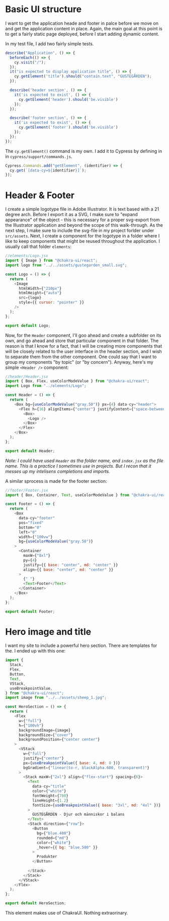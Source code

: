 # Basic UI structure

I want to get the application heade and footer in palce before we move on and get the application content in place. Again, the main goal at this point is to get a fairly static page deployed, before I start adding dynamic content. 

In my test file, I add two fairly simple tests. 

```js
describe("Application", () => {
  beforeEach(() => {
    cy.visit("/");
  });
  it("is expected to display application title", () => {
    cy.getElement('title').should("contain.text", "GUSTEGÅRDEN");
  });

  describe('header section', () => {
    it('is expected to exist', () => {
      cy.getElement('header').should('be.visible')
    });
  });

  describe('footer section', () => {
    it('is expected to exist', () => {
      cy.getElement('footer').should('be.visible')
    });
  });
});
```

The `cy.getElement()` command is my own. I add it to Cypress by defining in in `cypress/support/commands.js`. 

```js 
Cypress.Commands.add("getElement", (identifier) => {
  cy.get(`[data-cy=${identifier}]`);
});
```

# Header & Footer

I create a simple logotype file in Adobe Illustrator. It is text based with a 21 degree arch. Before I export it as a SVG, I make sure to "expand appearance" of the object - this is necessary for a proper svg-export from the Illustrator application and beyond the scope of this walk-through. As the next step, I make sure to include the svg-file in my project forlder under `src/assets`. Next, I create a component for the logotype in a folder where I like to keep components that might be reused throughout the application. I usually call that folder `elements`:

```js
//elements/Logo.jsx
import { Image } from "@chakra-ui/react";
import logo from "../../assets/gustegarden_small.svg";

const Logo = () => {
  return (
    <Image
      htmlWidth={"210px"}
      htmlHeight={"auto"}
      src={logo}
      style={{ cursor: "pointer" }}
    />
  );
};

export default Logo;
```

Now, for the `Header` component, I'll goo ahead and create a subfolder on its own, and go ahead and store that particular component in that folder. The reason is that I know for a fact, that I will be creating more components that will be closely related to the user interface in the header section, and I wish to separate them from the other component. One could say that I want to group my components "by topic" (or "by concern"). Anyway, here's my simple `<Header />` component:

```js
//header/Header.jsx
import { Box, Flex, useColorModeValue } from "@chakra-ui/react";
import Logo from "../elements/Logo";

const Header = () => {
  return (
    <Box bg={useColorModeValue("gray.50")} px={4} data-cy="header">
      <Flex h={16} alignItems={"center"} justifyContent={"space-between"}>
        <Box>
          <Logo />
        </Box>
      </Flex>
    </Box>
  );
};

export default Header;
```

_Note: I could have used `Header` as tha folder name, and `index.jsx` as the file name. This is a practice I sometimes use in projects. But I recon that it messes up my intelisens completions and imports._

A similar sprocess is made for the footer section:

```js
//footer/Footer.jsx
import { Box, Container, Text, useColorModeValue } from "@chakra-ui/react";

const Footer = () => {
  return (
    <Box
      data-cy="footer"
      pos="fixed"
      bottom="0"
      left="0"
      width={"100vw"}
      bg={useColorModeValue("gray.50")}
    >
      <Container
        maxW={"8xl"}
        py={4}
        justify={{ base: "center", md: "center" }}
        align={{ base: "center", md: "center" }}
      >
        {" "}
        <Text>Footer</Text>
      </Container>
    </Box>
  );
};

export default Footer;
```

# Hero image and title
I want my site to include a powerful hero section. There are templates for the. I ended up with this one: 

```js
import {
  Stack,
  Flex,
  Button,
  Text,
  VStack,
  useBreakpointValue,
} from "@chakra-ui/react";
import image from "../../assets/sheep_1.jpg";

const HeroSection = () => {
  return (
    <Flex
      w={"full"}
      h={"100vh"}
      backgroundImage={image}
      backgroundSize={"cover"}
      backgroundPosition={"center center"}
    >
      <VStack
        w={"full"}
        justify={"center"}
        px={useBreakpointValue({ base: 4, md: 8 })}
        bgGradient={"linear(to-r, blackAlpha.600, transparent)"}
      >
        <Stack maxW={"2xl"} align={"flex-start"} spacing={6}>
          <Text
            data-cy="title"
            color={"white"}
            fontWeight={700}
            lineHeight={1.2}
            fontSize={useBreakpointValue({ base: "3xl", md: "4xl" })}
          >
            GUSTEGÅRDEN - Djur och människor i balans
          </Text>
          <Stack direction={"row"}>
            <Button
              bg={"blue.400"}
              rounded={"md"}
              color={"white"}
              _hover={{ bg: "blue.500" }}
            >
              Produkter
            </Button>
            
          </Stack>
        </Stack>
      </VStack>
    </Flex>
  );
};

export default HeroSection;

```

This element makes use of ChakraUI. Nothing extraorinary.

